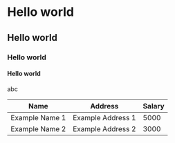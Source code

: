 # Hello world
## Hello world
### Hello world
#### Hello world
abc

| Name           | Address        |  Salary  |
|----------------|----------------|----------------|
| Example Name 1 | Example Address 1 | 5000
| Example Name 2 | Example Address 2 | 3000

